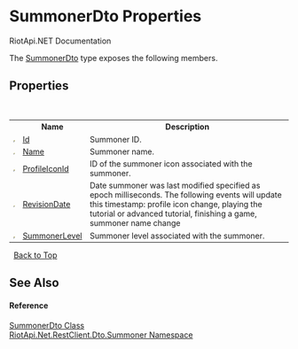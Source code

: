# SummonerDto Properties
RiotApi.NET Documentation 

The <a href="e81ef3ae-5319-af43-7976-1e390b33945e">SummonerDto</a> type exposes the following members.


## Properties
&nbsp;<table><tr><th></th><th>Name</th><th>Description</th></tr><tr><td>![Public property](media/pubproperty.gif "Public property")</td><td><a href="de7ceaa0-cec4-18fc-db1a-d70df79873dc">Id</a></td><td>
Summoner ID.</td></tr><tr><td>![Public property](media/pubproperty.gif "Public property")</td><td><a href="9f13f901-3274-c1a0-337d-458c63d4c69b">Name</a></td><td>
Summoner name.</td></tr><tr><td>![Public property](media/pubproperty.gif "Public property")</td><td><a href="a6a25f7a-8258-f2b2-ed19-aacd957c9aca">ProfileIconId</a></td><td>
ID of the summoner icon associated with the summoner.</td></tr><tr><td>![Public property](media/pubproperty.gif "Public property")</td><td><a href="f3fc4c0b-6802-80c3-7191-b6633ade94e6">RevisionDate</a></td><td>
Date summoner was last modified specified as epoch milliseconds. The following events will update this timestamp: profile icon change, playing the tutorial or advanced tutorial, finishing a game, summoner name change</td></tr><tr><td>![Public property](media/pubproperty.gif "Public property")</td><td><a href="fc0dc61f-c772-87e4-8ede-42bac54f46c6">SummonerLevel</a></td><td>
Summoner level associated with the summoner.</td></tr></table>&nbsp;
<a href="#summonerdto-properties">Back to Top</a>

## See Also


#### Reference
<a href="e81ef3ae-5319-af43-7976-1e390b33945e">SummonerDto Class</a><br /><a href="466053d6-0276-e763-5b05-d071c742b5e5">RiotApi.Net.RestClient.Dto.Summoner Namespace</a><br />